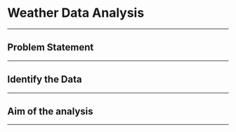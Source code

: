 # Weather Data Analysis
-----

## Problem Statement



-----

## Identify the Data



-----

## Aim of the analysis



-----
